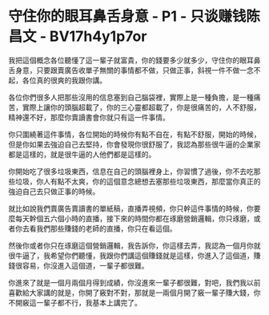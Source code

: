 # 守住你的眼耳鼻舌身意 - P1 - 只谈赚钱陈昌文 - BV17h4y1p7or

我把這個概念各位聽懂了這一輩子就富貴，你的錢要多少就多少，守住你的眼耳鼻舌身意，只要跟賣廣告收單子無關的事情都不做，只做正事，斜視一件不做一念不起，各位真的很爽的我跟你講。

各位你們很多人把那些沒用的信息塞到自己腦袋裡，實際上是一種負擔，是一種痛苦，實際上讓你的頭腦超載了，你的三心靈都超載了，你是很痛苦的，人不舒服，精神還不好，那麼你賣讀書會你就只有這一件事情。

你只圍繞著這件事情，各位開始的時候你有點不自在，有點不舒服，開始的時候，但是你如果去強迫自己去堅持，你會發現你很舒服了，我認為那些很牛逼的企業家都是這樣的，就是很牛逼的人他們都是這樣的。

你開始吃了很多垃圾東西，信息在自己的頭腦裡身上，你習慣了過後，你不去吃那些垃圾，你人有點不太爽，你的這個意念總想去塞那些垃圾東西，那麼當你真正的強迫自己去只做正事的時候。

就比如說我們賣廣告賣讀書的單紙稿，直播弄視頻，你只幹這件事情的時候，你要麼每天幹個五六個小時的直播，接下來的時間你都在琢磨營銷邏輯，你只琢磨，或者你去看我們那些賺錢的老師的直播，你只在看這個。

然後你或者你只在琢磨這個營銷邏輯，我告訴你，你這樣去弄，我認為一個月你就很牛逼了，我希望你們聽懂，我跟你們講這個賺錢就是這樣，你進入了這個道，賺錢很容易，你沒進入這個道，一輩子都很難。

你進來了就是一個月兩個月得到成績，你沒進來一輩子都很難，對吧，我們我以前喜歡給大家講的就是，你開了竅對不對，那就是一兩個月開了竅一輩子賺大錢，你不開竅這一輩子都不行，我基本上講完了。

